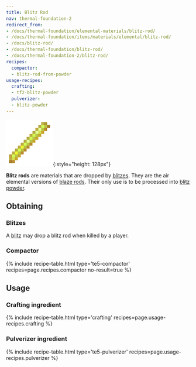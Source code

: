 ```yaml
---
title: Blitz Rod
nav: thermal-foundation-2
redirect_from:
- /docs/thermal-foundation/elemental-materials/blitz-rod/
- /docs/thermal-foundation/items/materials/elemental/blitz-rod/
- /docs/blitz-rod/
- /docs/thermal-foundation/blitz-rod/
- /docs/thermal-foundation-2/blitz-rod/
recipes:
  compactor:
  - blitz-rod-from-powder
usage-recipes:
  crafting:
  - tf2-blitz-powder
  pulverizer:
  - blitz-powder
---
```


![Blitz rod](/assets/images/thermal-foundation-2/blitz-rod.png){:style="height: 128px"}


**Blitz rods** are materials that are dropped by [blitzes](/docs/1.12/thermal-foundation-2/blitz/). They
are the air elemental versions of [blaze
rods](https://minecraft.gamepedia.com/Blaze_Rod). Their only use is to be
processed into [blitz powder](/docs/1.12/thermal-foundation-2/blitz-powder/).


Obtaining
---------

### Blitzes
A [blitz](/docs/1.12/thermal-foundation-2/blitz/) may drop a blitz rod when killed by a player.

### Compactor
{% include recipe-table.html type='te5-compactor' recipes=page.recipes.compactor no-result=true %}


Usage
-----

### Crafting ingredient
{% include recipe-table.html type='crafting' recipes=page.usage-recipes.crafting %}

### Pulverizer ingredient
{% include recipe-table.html type='te5-pulverizer' recipes=page.usage-recipes.pulverizer %}
